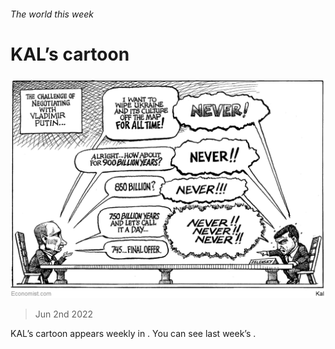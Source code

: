 ###### The world this week

# KAL’s cartoon 

#####  

![image](images/20220604_WWD000.png) 

> Jun 2nd 2022 





KAL’s cartoon appears weekly in . You can see last week’s .


